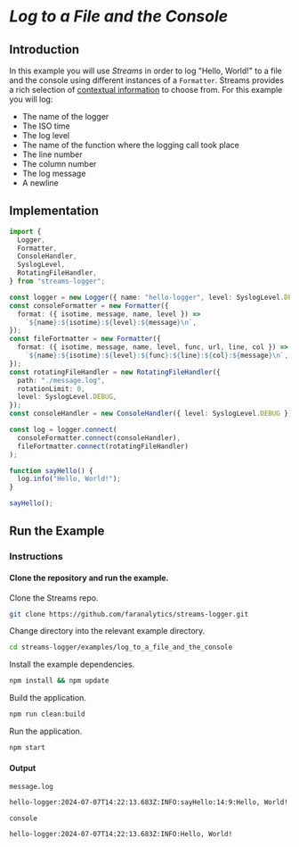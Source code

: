 # _Log to a File and the Console_

## Introduction

In this example you will use _Streams_ in order to log "Hello, World!" to a file and the console using different instances of a `Formatter`. Streams provides a rich selection of [contextual information](https://github.com/faranalytics/streams-logger/tree/main?tab=readme-ov-file#log-context-properties) to choose from. For this example you will log:

- The name of the logger
- The ISO time
- The log level
- The name of the function where the logging call took place
- The line number
- The column number
- The log message
- A newline

## Implementation

```ts
import {
  Logger,
  Formatter,
  ConsoleHandler,
  SyslogLevel,
  RotatingFileHandler,
} from "streams-logger";

const logger = new Logger({ name: "hello-logger", level: SyslogLevel.DEBUG });
const consoleFormatter = new Formatter({
  format: ({ isotime, message, name, level }) =>
    `${name}:${isotime}:${level}:${message}\n`,
});
const fileFortmatter = new Formatter({
  format: ({ isotime, message, name, level, func, url, line, col }) =>
    `${name}:${isotime}:${level}:${func}:${line}:${col}:${message}\n`,
});
const rotatingFileHandler = new RotatingFileHandler({
  path: "./message.log",
  rotationLimit: 0,
  level: SyslogLevel.DEBUG,
});
const consoleHandler = new ConsoleHandler({ level: SyslogLevel.DEBUG });

const log = logger.connect(
  consoleFormatter.connect(consoleHandler),
  fileFortmatter.connect(rotatingFileHandler)
);

function sayHello() {
  log.info("Hello, World!");
}

sayHello();
```

## Run the Example

### Instructions

#### Clone the repository and run the example.

Clone the Streams repo.

```bash
git clone https://github.com/faranalytics/streams-logger.git
```

Change directory into the relevant example directory.

```bash
cd streams-logger/examples/log_to_a_file_and_the_console
```

Install the example dependencies.

```bash
npm install && npm update
```

Build the application.

```bash
npm run clean:build
```

Run the application.

```bash
npm start
```

#### Output

`message.log`

```bash
hello-logger:2024-07-07T14:22:13.683Z:INFO:sayHello:14:9:Hello, World!
```

`console`

```bash
hello-logger:2024-07-07T14:22:13.683Z:INFO:Hello, World!
```
